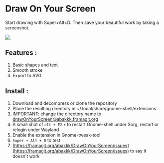 __Draw On Your Screen__
=======================
Start drawing with Super+Alt+D.
Then save your beautiful work by taking a screenshot.

![](https://framagit.org/abakkk/DrawOnYourScreen/raw/ressources/screenshot.jpg)

Features :
----------

1. Basic shapes and text
2. Smooth stroke
3. Export to SVG

Install :
----------

1. Download and decompress or clone the repository
2. Place the resulting directory in ~/.local/share/gnome-shell/extensions
3. IMPORTANT: change the directory name to drawOnYourScreen@abakkk.framagit.org
4. A small shot of `alt + F2` `r` to restart Gnome-shell under Xorg, restart or relogin under Wayland
5. Enable the extension in Gnome-tweak-tool
6. `Super + Alt + D` to test
7. [https://framagit.org/abakkk/DrawOnYourScreen/issues](https://framagit.org/abakkk/DrawOnYourScreen/issues) to say it doesn't work
